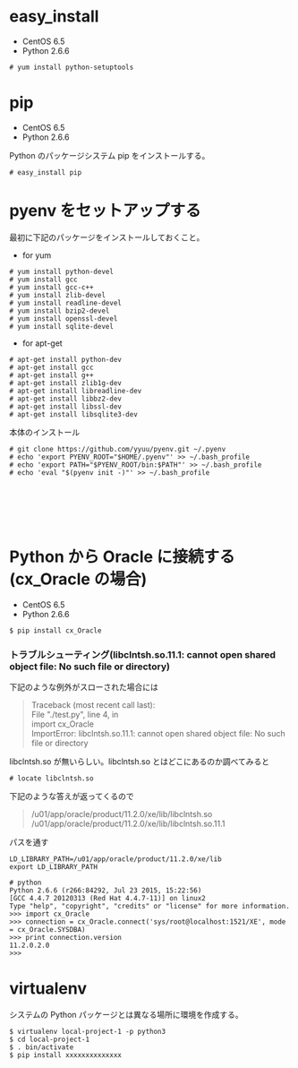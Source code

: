 # easy_install

- CentOS 6.5
- Python 2.6.6

```
# yum install python-setuptools
```

# pip

- CentOS 6.5
- Python 2.6.6

Python のパッケージシステム pip をインストールする。

```
# easy_install pip
```

# pyenv をセットアップする

最初に下記のパッケージをインストールしておくこと。

- for yum

```
# yum install python-devel
# yum install gcc
# yum install gcc-c++
# yum install zlib-devel
# yum install readline-devel
# yum install bzip2-devel
# yum install openssl-devel
# yum install sqlite-devel
```

- for apt-get

```
# apt-get install python-dev
# apt-get install gcc
# apt-get install g++
# apt-get install zlib1g-dev
# apt-get install libreadline-dev
# apt-get install libbz2-dev
# apt-get install libssl-dev
# apt-get install libsqlite3-dev
```

本体のインストール

```
# git clone https://github.com/yyuu/pyenv.git ~/.pyenv
# echo 'export PYENV_ROOT="$HOME/.pyenv"' >> ~/.bash_profile
# echo 'export PATH="$PYENV_ROOT/bin:$PATH"' >> ~/.bash_profile
# echo 'eval "$(pyenv init -)"' >> ~/.bash_profile
```

<br>
<br>
<br>
<br>

# Python から Oracle に接続する(cx_Oracle の場合)

- CentOS 6.5
- Python 2.6.6

```
$ pip install cx_Oracle
```

### トラブルシューティング(libclntsh.so.11.1: cannot open shared object file: No such file or directory)

下記のような例外がスローされた場合には

> Traceback (most recent call last):   
>   File "./test.py", line 4, in <module>    
>     import cx_Oracle   
> ImportError: libclntsh.so.11.1: cannot open shared object file: No such file or directory

libclntsh.so が無いらしい。libclntsh.so とはどこにあるのか調べてみると

```
# locate libclntsh.so
```

下記のような答えが返ってくるので

> /u01/app/oracle/product/11.2.0/xe/lib/libclntsh.so    
> /u01/app/oracle/product/11.2.0/xe/lib/libclntsh.so.11.1  

パスを通す

```
LD_LIBRARY_PATH=/u01/app/oracle/product/11.2.0/xe/lib
export LD_LIBRARY_PATH
```

```
# python
Python 2.6.6 (r266:84292, Jul 23 2015, 15:22:56)
[GCC 4.4.7 20120313 (Red Hat 4.4.7-11)] on linux2
Type "help", "copyright", "credits" or "license" for more information.
>>> import cx_Oracle
>>> connection = cx_Oracle.connect('sys/root@localhost:1521/XE', mode = cx_Oracle.SYSDBA)
>>> print connection.version
11.2.0.2.0
>>>
```

# virtualenv

システムの Python パッケージとは異なる場所に環境を作成する。

```
$ virtualenv local-project-1 -p python3
$ cd local-project-1
$ . bin/activate
$ pip install xxxxxxxxxxxxxx
```


